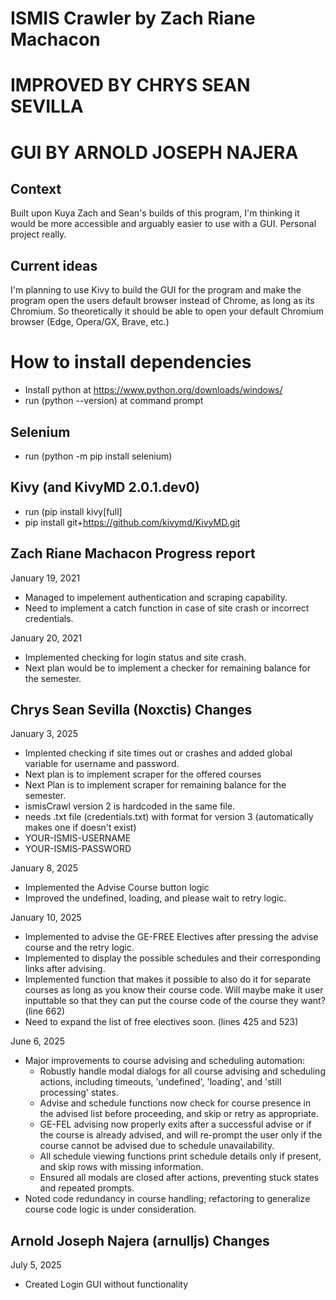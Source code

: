 # ISMIS Crawler by Zach Riane Machacon
# IMPROVED BY CHRYS SEAN SEVILLA
# GUI BY ARNOLD JOSEPH NAJERA

## Context
Built upon Kuya Zach and Sean's builds of this program, I'm thinking it would be more accessible and arguably easier to use with a GUI. Personal project really.

## Current ideas
I'm planning to use Kivy to build the GUI for the program and make the program open the users default browser instead of Chrome, as long as its Chromium. So theoretically it should be able to open your default Chromium browser (Edge, Opera/GX, Brave, etc.)

# How to install dependencies
- Install python at https://www.python.org/downloads/windows/
- run (python --version) at command prompt
## Selenium
- run (python -m pip install selenium)
## Kivy (and KivyMD 2.0.1.dev0)
- run (pip install kivy[full]
- pip install git+https://github.com/kivymd/KivyMD.git

## Zach Riane Machacon Progress report
January 19, 2021
- Managed to impelement authentication and scraping capability.
- Need to implement a catch function in case of site crash or incorrect credentials.

January 20, 2021
- Implemented checking for login status and site crash.
- Next plan would be to implement a checker for remaining balance for the semester.

## Chrys Sean Sevilla (Noxctis) Changes
January 3, 2025
- Implented checking if site times out or crashes and added global variable for username and password.
- Next plan is to implement scraper for the offered courses
- Next Plan is to implement scraper for remaining balance for the semester.
- ismisCrawl version 2 is hardcoded in the same file.
- needs .txt file (credentials.txt) with format for version 3 (automatically makes one if doesn't exist)
- YOUR-ISMIS-USERNAME
- YOUR-ISMIS-PASSWORD

January 8, 2025
- Implemented the Advise Course button logic
- Improved the undefined, loading, and please wait to retry logic.

January 10, 2025
- Implemented to advise the GE-FREE Electives after pressing the advise course and the retry logic.
- Implemented to display the possible schedules and their corresponding links after advising.
- Implemented function that makes it possible to also do it for separate courses as long as you know their course code. Will maybe make it user inputtable so that they can put the course code of the course they want? (line 662)
- Need to expand the list of free electives soon. (lines 425 and 523)

June 6, 2025
- Major improvements to course advising and scheduling automation:
  - Robustly handle modal dialogs for all course advising and scheduling actions, including timeouts, 'undefined', 'loading', and 'still processing' states.
  - Advise and schedule functions now check for course presence in the advised list before proceeding, and skip or retry as appropriate.
  - GE-FEL advising now properly exits after a successful advise or if the course is already advised, and will re-prompt the user only if the course cannot be advised due to schedule unavailability.
  - All schedule viewing functions print schedule details only if present, and skip rows with missing information.
  - Ensured all modals are closed after actions, preventing stuck states and repeated prompts.
- Noted code redundancy in course handling; refactoring to generalize course code logic is under consideration.

## Arnold Joseph Najera (arnulljs) Changes
July 5, 2025
- Created Login GUI without functionality
